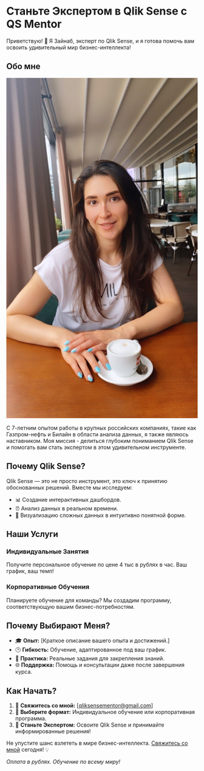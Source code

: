 # Станьте Экспертом в Qlik Sense с QS Mentor

Приветствую! 🚀 Я Зайнаб, эксперт по Qlik Sense, и я готова помочь вам освоить удивительный мир бизнес-интеллекта!

## Обо мне

![Мое Фото](\photo.jpg)

С 7-летним опытом работы в крупных российских компаниях, такие как Газпром-нефть и Билайн в области анализа данных, я также являюсь наставником. Моя миссия - делиться глубоким пониманием Qlik Sense и помогать вам стать экспертом в этом удивительном инструменте.

## Почему Qlik Sense?

Qlik Sense — это не просто инструмент, это ключ к принятию обоснованных решений. Вместе мы исследуем:

- 📊 Создание интерактивных дашбордов.
- ⏰ Анализ данных в реальном времени.
- 🎨 Визуализацию сложных данных в интуитивно понятной форме.

## Наши Услуги

### Индивидуальные Занятия

Получите персональное обучение по цене 4 тыс в рублях в час. Ваш график, ваш темп!

### Корпоративные Обучения

Планируете обучение для команды? Мы создадим программу, соответствующую вашим бизнес-потребностям.

## Почему Выбирают Меня?

- 🎓 **Опыт:** [Краткое описание вашего опыта и достижений.]
- 🕒 **Гибкость:** Обучение, адаптированное под ваш график.
- 💼 **Практика:** Реальные задания для закрепления знаний.
- 🌐 **Поддержка:** Помощь и консультации даже после завершения курса.

## Как Начать?

1. 📧 **Свяжитесь со мной:** [qliksensementor@gmail.com]
2. 🔄 **Выберите формат:** Индивидуальное обучение или корпоративная программа.
3. 🚀 **Станьте Экспертом:** Освоите Qlik Sense и принимайте информированные решения!

Не упустите шанс взлететь в мире бизнес-интеллекта. [Свяжитесь со мной](mailto:qliksensementor@gmail.com) сегодня! 💡

*Оплата в рублях. Обучение по всему миру!*
